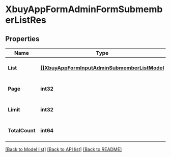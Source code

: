 # XbuyAppFormAdminFormSubmemberListRes

## Properties
Name | Type | Description | Notes
------------ | ------------- | ------------- | -------------
**List** | [**[]XbuyAppFormInputAdminSubmemberListModel**](xbuy.app.form.input.AdminSubmemberListModel.md) | 数据列表 | [optional] [default to null]
**Page** | **int32** | 当前页码 | [optional] [default to 1]
**Limit** | **int32** | 每页数量 | [optional] [default to 10]
**TotalCount** | **int64** | 全部数据量 | [optional] [default to null]

[[Back to Model list]](../README.md#documentation-for-models) [[Back to API list]](../README.md#documentation-for-api-endpoints) [[Back to README]](../README.md)

